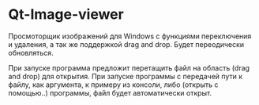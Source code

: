 # Qt-Image-viewer
Просмоторщик изображений для Windows с функциями переключения и удаления, а так же поддержкой drag and drop. Будет переодически обновляться.

При запуске программа предложит перетащить файл на область (drag and drop) для открытия. 
При запуске программы с передачей пути к файлу, как аргумента, к примеру из консоли, либо (открыть с помощью..) программы,
файл будет автоматически открыт.
